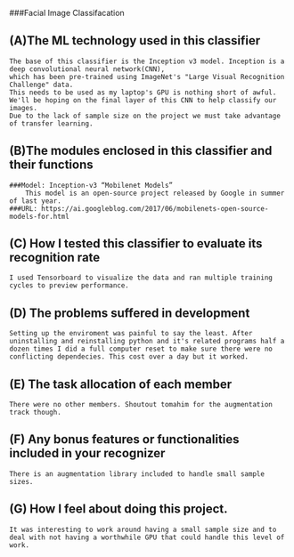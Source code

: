###Facial Image Classifacation 

## (A)The ML technology used in this classifier 
    The base of this classifier is the Inception v3 model. Inception is a deep convolutional neural network(CNN), 
    which has been pre-trained using ImageNet's "Large Visual Recognition Challenge" data.
    This needs to be used as my laptop's GPU is nothing short of awful.
    We'll be hoping on the final layer of this CNN to help classify our images. 
    Due to the lack of sample size on the project we must take advantage of transfer learning.

## (B)The modules enclosed in this classifier and their functions
    ###Model: Inception-v3 “Mobilenet Models”
        This model is an open-source project released by Google in summer of last year.
    ###URL: https://ai.googleblog.com/2017/06/mobilenets-open-source-models-for.html
  
## (C) How I tested this classifier to evaluate its recognition rate
    I used Tensorboard to visualize the data and ran multiple training cycles to preview performance.
## (D) The problems suffered in development
    Setting up the enviroment was painful to say the least. After uninstalling and reinstalling python and it's related programs half a dozen times I did a full computer reset to make sure there were no conflicting dependecies. This cost over a day but it worked.

## (E) The task allocation of each member
    There were no other members. Shoutout tomahim for the augmentation track though.
    
## (F) Any bonus features or functionalities included in your recognizer
    There is an augmentation library included to handle small sample sizes.
     
## (G) How I feel about doing this project.
    It was interesting to work around having a small sample size and to deal with not having a worthwhile GPU that could handle this level of work.
